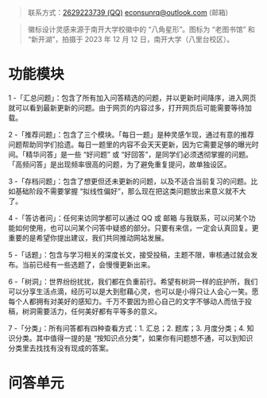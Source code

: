 > 联系方式：<a href="https://qm.qq.com/q/iA1sKuakak">2629223739 (QQ)</a> <a href="mailto:econsunrq@outlook.com">econsunrq@outlook.com (邮箱)</a>

> 徽标设计灵感来源于南开大学校徽中的 “八角星形”。图标为 “老图书馆” 和 “新开湖”，拍摄于 2023 年 12 月 12 日，南开大学（八里台校区）。

# 功能模块

1 -「汇总问题」：包含了所有加入问答精选的问题，并以更新时间降序，进入网页就可以看到最新更新的问题。由于网页的内容过多，打开网页后可能需要等待加载。

2 -「推荐问题」：包含了三个模块。「每日一题」是种灵感乍现，通过有意的推荐问题帮助同学们拾遗。每日一题里的内容不会天天更新，因为它需要足够的曝光时间。「精华问答」是一些 “好问题” 或 “好回答”，是同学们必须透彻掌握的问题。「高频问答」是出现频率很高的问题，为了避免重复提问，故单独设区。

3 -「存档问题」：包含了想更但还未更新的问题，以及不适合当前复习的问题。比如基础阶段不需要掌握 “拟线性偏好”，那么现在把这类问题放出来意义就不大了。

4 -「答访者问」：任何来访同学都可以通过 QQ 或 邮箱 与我联系，可以问某个功能如何使用，也可以问某个问答中疑惑的部分。只要有来信，一定会认真回复。更重要的是希望你提出建议，我们共同推动网站发展。

5 -「话题」：包含与学习相关的深度长文，接受投稿，主题不限，审核通过就会发布。当前已经有一些选题了，会慢慢更新出来。

6 -「树洞」：世界纷纷扰扰，我们都在负重前行。希望有树洞一样的庇护所，我们可以分享生活点滴，经历可以是大到慰藉心灵，也可以是小得只让人会心一笑。愿每个人都拥有对美好的感知力。千万不要因为担心自己的文字不够动人而怯于投稿，树洞需要活力，任何美好都有平等多的意义。

7 -「分类」：所有问答都有四种查看方式：1. 汇总；2. 题库；3. 月度分类；4. 知识分类。其中值得一提的是 “按知识点分类”，如果你有问题想不通，可以到知识分类里去找找有没有现成的答案。

# 问答单元

